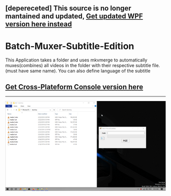 ## [depereceted] This source is no longer mantained and updated, [Get updated WPF version here instead](https://github.com/DineshSolanki/BatchMuxer_Sub/tree/master "BatchMuxer-Subtitle WPF") 
# Batch-Muxer-Subtitle-Edition
This Application takes a folder and uses mkvmerge to automatically muxes(combines) all videos in the folder with their respective subtitle file. (must have same name).
You can also define language of the subtitle

## [Get Cross-Plateform Console version here](https://github.com/DineshSolanki/BatchMuxer-Subtitle "BatchMuxer-Subtitle-Console")
***
![BatchMuxer](https://github.com/DineshSolanki/Project-Assets/blob/master/BatchMuxer/BatchMuxerGUI-Windows.gif)
